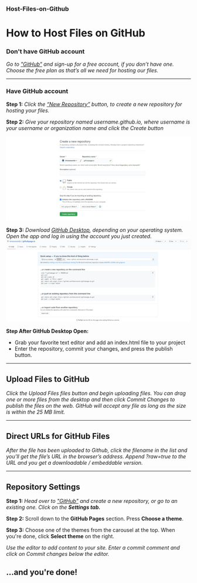 ### Host-Files-on-Github

# How to Host Files on GitHub

### Don't have GitHub account
*Go to ["GitHub"](https://github.com/) and sign-up for a free account, if you don’t have one. Choose the free plan as that’s all we need for hosting our files.*




---
### Have GitHub account
**Step 1:** 
*Click the [“New Repository”](https://github.com/new/) button, to create a new repository for hosting your files.*

**Step 2:**
*Give your repository named username.github.io, where username is your username or organization name and click the Create button*

![New Repository](Img/Newrepo.JPG)





**Step 3:**
*Download [GitHub Desktop](https://desktop.github.com/), depending on your operating system. Open the app and log in using the account you just created.*
![New Repository](Img/repo.JPG)


**Step After GitHub Desktop Open:**
* Grab your favorite text editor and add an index.html file to your project
* Enter the repository, commit your changes, and press the publish button.

---
## Upload Files to GitHub
*Click the Upload Files files button and begin uploading files. You can drag one or more files from the desktop and then click Commit Changes to publish the files on the web. GitHub will accept any file as long as the size is within the 25 MB limit.*

---
## Direct URLs for GitHub Files
*After the file has been uploaded to Github, click the filename in the list and you’ll get the file’s URL in the browser’s address. Append ?raw=true to the URL and you get a downloadable / embeddable version.*

---
## Repository Settings
**Step 1:**
*Head over to ["GitHub"](https://github.com/) and create a new repository, or go to an existing one.
Click on the **Settings tab.***

**Step 2:**
Scroll down to the **GitHub Pages** section. Press **Choose a theme**.

**Step 3:**
Choose one of the themes from the carousel at the top.
When you're done, click **Select theme** on the right.

*Use the editor to add content to your site.
Enter a commit comment and click on Commit changes below the editor.*

## …and you're done!
